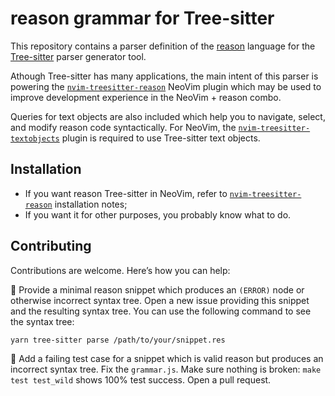 # reason grammar for Tree-sitter

This repository contains a parser definition of the [reason](https://reason-lang.org/) language for the [Tree-sitter](https://tree-sitter.github.io/tree-sitter/) parser generator tool.

Athough Tree-sitter has many applications, the main intent of this parser is powering the [`nvim-treesitter-reason`](https://github.com/danielo515/nvim-tree-sitter-reason/) NeoVim plugin which may be used to improve development experience in the NeoVim + reason combo.

Queries for text objects are also included which help you to navigate, select, and modify reason code syntactically. For NeoVim, the [`nvim-treesitter-textobjects`](https://github.com/nvim-treesitter/nvim-treesitter-textobjects) plugin is required to use Tree-sitter text objects.

## Installation

- If you want reason Tree-sitter in NeoVim, refer to [`nvim-treesitter-reason`](https://github.com/danielo515/nvim-tree-sitter-reason/) installation notes;
- If you want it for other purposes, you probably know what to do.

## Contributing

Contributions are welcome. Here’s how you can help:

🙂 Provide a minimal reason snippet which produces an `(ERROR)` node or otherwise incorrect syntax tree. Open a new issue providing this snippet and the resulting syntax tree. You can use the following command to see the syntax tree:

```bash
yarn tree-sitter parse /path/to/your/snippet.res
```

🤩 Add a failing test case for a snippet which is valid reason but produces an incorrect syntax tree. Fix the `grammar.js`. Make sure nothing is broken: `make test test_wild` shows 100% test success. Open a pull request.
